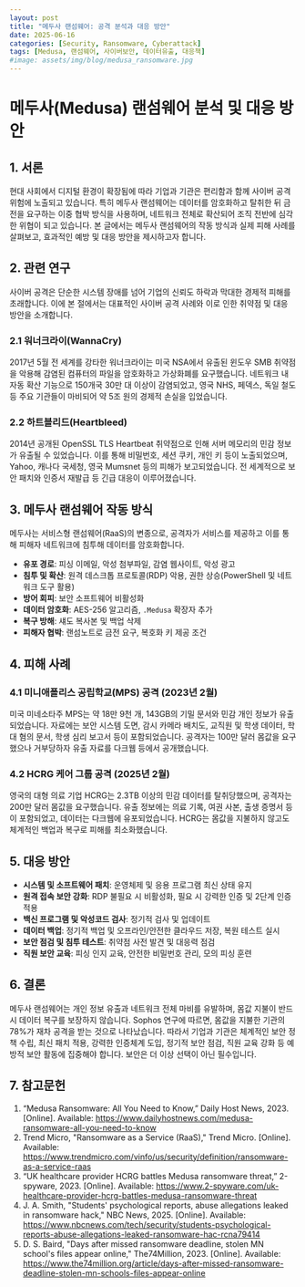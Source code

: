 ```yaml
---
layout: post
title: "메두사 랜섬웨어: 공격 분석과 대응 방안"
date: 2025-06-16
categories: [Security, Ransomware, Cyberattack]
tags: [Medusa, 랜섬웨어, 사이버보안, 데이터유출, 대응책]
#image: assets/img/blog/medusa_ransomware.jpg
---
```


# 메두사(Medusa) 랜섬웨어 분석 및 대응 방안

## 1. 서론  
현대 사회에서 디지털 환경이 확장됨에 따라 기업과 기관은 편리함과 함께 사이버 공격 위험에 노출되고 있습니다. 특히 메두사 랜섬웨어는 데이터를 암호화하고 탈취한 뒤 금전을 요구하는 이중 협박 방식을 사용하며, 네트워크 전체로 확산되어 조직 전반에 심각한 위협이 되고 있습니다. 본 글에서는 메두사 랜섬웨어의 작동 방식과 실제 피해 사례를 살펴보고, 효과적인 예방 및 대응 방안을 제시하고자 합니다.

## 2. 관련 연구

사이버 공격은 단순한 시스템 장애를 넘어 기업의 신뢰도 하락과 막대한 경제적 피해를 초래합니다. 이에 본 절에서는 대표적인 사이버 공격 사례와 이로 인한 취약점 및 대응 방안을 소개합니다.

### 2.1 워너크라이(WannaCry)  
2017년 5월 전 세계를 강타한 워너크라이는 미국 NSA에서 유출된 윈도우 SMB 취약점을 악용해 감염된 컴퓨터의 파일을 암호화하고 가상화폐를 요구했습니다. 네트워크 내 자동 확산 기능으로 150개국 30만 대 이상이 감염되었고, 영국 NHS, 페덱스, 독일 철도 등 주요 기관들이 마비되어 약 5조 원의 경제적 손실을 입었습니다.

### 2.2 하트블리드(Heartbleed)  
2014년 공개된 OpenSSL TLS Heartbeat 취약점으로 인해 서버 메모리의 민감 정보가 유출될 수 있었습니다. 이를 통해 비밀번호, 세션 쿠키, 개인 키 등이 노출되었으며, Yahoo, 캐나다 국세청, 영국 Mumsnet 등의 피해가 보고되었습니다. 전 세계적으로 보안 패치와 인증서 재발급 등 긴급 대응이 이루어졌습니다.

## 3. 메두사 랜섬웨어 작동 방식  
메두사는 서비스형 랜섬웨어(RaaS)의 변종으로, 공격자가 서비스를 제공하고 이를 통해 피해자 네트워크에 침투해 데이터를 암호화합니다.  
- **유포 경로**: 피싱 이메일, 악성 첨부파일, 감염 웹사이트, 악성 광고  
- **침투 및 확산**: 원격 데스크톱 프로토콜(RDP) 악용, 권한 상승(PowerShell 및 네트워크 도구 활용)  
- **방어 회피**: 보안 소프트웨어 비활성화  
- **데이터 암호화**: AES-256 알고리즘, `.Medusa` 확장자 추가  
- **복구 방해**: 섀도 복사본 및 백업 삭제  
- **피해자 협박**: 랜섬노트로 금전 요구, 복호화 키 제공 조건

## 4. 피해 사례

### 4.1 미니애폴리스 공립학교(MPS) 공격 (2023년 2월)  
미국 미네소타주 MPS는 약 18만 9천 개, 143GB의 기밀 문서와 민감 개인 정보가 유출되었습니다. 자료에는 보안 시스템 도면, 감시 카메라 배치도, 교직원 및 학생 데이터, 학대 혐의 문서, 학생 심리 보고서 등이 포함되었습니다. 공격자는 100만 달러 몸값을 요구했으나 거부당하자 유출 자료를 다크웹 등에서 공개했습니다.

### 4.2 HCRG 케어 그룹 공격 (2025년 2월)  
영국의 대형 의료 기업 HCRG는 2.3TB 이상의 민감 데이터를 탈취당했으며, 공격자는 200만 달러 몸값을 요구했습니다. 유출 정보에는 의료 기록, 여권 사본, 출생 증명서 등이 포함되었고, 데이터는 다크웹에 유포되었습니다. HCRG는 몸값을 지불하지 않고도 체계적인 백업과 복구로 피해를 최소화했습니다.

## 5. 대응 방안  
- **시스템 및 소프트웨어 패치**: 운영체제 및 응용 프로그램 최신 상태 유지  
- **원격 접속 보안 강화**: RDP 불필요 시 비활성화, 필요 시 강력한 인증 및 2단계 인증 적용  
- **백신 프로그램 및 악성코드 검사**: 정기적 검사 및 업데이트  
- **데이터 백업**: 정기적 백업 및 오프라인/안전한 클라우드 저장, 복원 테스트 실시  
- **보안 점검 및 침투 테스트**: 취약점 사전 발견 및 대응력 점검  
- **직원 보안 교육**: 피싱 인지 교육, 안전한 비밀번호 관리, 모의 피싱 훈련

## 6. 결론  
메두사 랜섬웨어는 개인 정보 유출과 네트워크 전체 마비를 유발하며, 몸값 지불이 반드시 데이터 복구를 보장하지 않습니다. Sophos 연구에 따르면, 몸값을 지불한 기관의 78%가 재차 공격을 받는 것으로 나타났습니다. 따라서 기업과 기관은 체계적인 보안 정책 수립, 최신 패치 적용, 강력한 인증체계 도입, 정기적 보안 점검, 직원 교육 강화 등 예방적 보안 활동에 집중해야 합니다. 보안은 더 이상 선택이 아닌 필수입니다.

## 7. 참고문헌  
1. “Medusa Ransomware: All You Need to Know,” Daily Host News, 2023. [Online]. Available: https://www.dailyhostnews.com/medusa-ransomware-all-you-need-to-know  
2. Trend Micro, "Ransomware as a Service (RaaS)," Trend Micro. [Online]. Available: https://www.trendmicro.com/vinfo/us/security/definition/ransomware-as-a-service-raas  
3. “UK healthcare provider HCRG battles Medusa ransomware threat,” 2-spyware, 2023. [Online]. Available: https://www.2-spyware.com/uk-healthcare-provider-hcrg-battles-medusa-ransomware-threat  
4. J. A. Smith, "Students' psychological reports, abuse allegations leaked in ransomware hack," NBC News, 2025. [Online]. Available: https://www.nbcnews.com/tech/security/students-psychological-reports-abuse-allegations-leaked-ransomware-hac-rcna79414  
5. D. S. Baird, "Days after missed ransomware deadline, stolen MN school's files appear online," The74Million, 2023. [Online]. Available: https://www.the74million.org/article/days-after-missed-ransomware-deadline-stolen-mn-schools-files-appear-online

